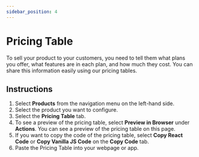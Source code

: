 ```yaml
---
sidebar_position: 4
---
```


# Pricing Table

To sell your product to your customers, you need to tell them what plans you
offer, what features are in each plan, and how much they cost. You can share
this information easily using our pricing tables.

## Instructions

1. Select **Products** from the navigation menu on the left-hand side.
2. Select the product you want to configure.
3. Select the **Pricing Table** tab.
4. To see a preview of the pricing table, select **Preview in Browser** under **Actions**. You can see a preview of the pricing table on this page.
5. If you want to copy the code of the pricing table, select **Copy React Code** or **Copy Vanilla JS Code** on the **Copy Code** tab.
6. Paste the Pricing Table into your webpage or app.
